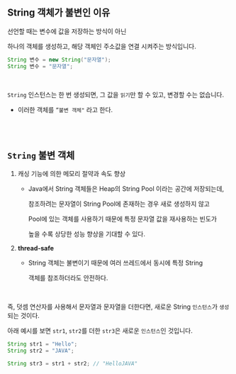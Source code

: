 ## String 객체가 불변인 이유

선언할 때는 변수에 값을 저장하는 방식이 아닌 

하나의 객체를 생성하고, 해당 객체인 주소값을 연결 시켜주는 방식입니다.

```java
String 변수 = new String("문자열");
String 변수 = "문자열";
```

<br/>

`String` 인스턴스는 한 번 생성되면, 그 값을 `읽기`만 할 수 있고, 변경할 수는 없습니다. 

- 이러한 객체를 `”불변 객체"` 라고 한다.

<br/><br/>

## `String` 불변 객체

1. 캐싱 기능에 의한 메모리 절약과 속도 향상

    - Java에서 String 객체들은 Heap의 String Pool 이라는 공간에 저장되는데,
        
        참조하려는 문자열이 String Pool에 존재하는 경우 새로 생성하지 않고 

        
        
        Pool에 있는 객체를 사용하기 때문에 특정 문자열 값을 재사용하는 빈도가 
        
        높을 수록 상당한 성능 향상을 기대할 수 있다.
        
2. **thread-safe**
    - String 객체는 불변이기 때문에 여러 쓰레드에서 동시에 특정 String
        
        객체를 참조하더라도 안전하다.
        

<br/>

즉, 덧셈 연산자를 사용해서 문자열과 문자열을 더한다면, 새로운 String `인스턴스`가 `생성`되는 것이다.

아래 예시를 보면 `str1`, `str2`를 더한 `str3`은 새로운 `인스턴스`인 것입니다.

```java
String str1 = "Hello";
String str2 = "JAVA";

String str3 = str1 + str2; // "HelloJAVA"
```
